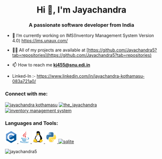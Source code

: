 <h1 align="center">Hi 👋, I'm Jayachandra</h1>
<h3 align="center">A passionate software developer from India</h3>

- 🔭 I’m currently working on IMS(Inventory Management System Version 4.0) https://ims.unaux.com/

- 👨‍💻 All of my projects are available at [https://github.com/Jayachandra5?tab=repositories](https://github.com/Jayachandra5?tab=repositories)

- 📫 How to reach me **kj455@snu.edi.in**
- Linked-In :- https://www.linkedin.com/in/jayachandra-kothamasu-083a721a0/

<h3 align="left">Connect with me:</h3>
<p align="left">
<a href="https://linkedin.com/in/jayachandra kothamasu" target="blank"><img align="center" src="https://raw.githubusercontent.com/rahuldkjain/github-profile-readme-generator/master/src/images/icons/Social/linked-in-alt.svg" alt="jayachandra kothamasu" height="30" width="40" /></a>
<a href="https://instagram.com/the_jayachandra" target="blank"><img align="center" src="https://raw.githubusercontent.com/rahuldkjain/github-profile-readme-generator/master/src/images/icons/Social/instagram.svg" alt="the_jayachandra" height="30" width="40" /></a>
<a href="https://youtube.com/@IMS2023" target="blank"><img align="center" src="https://raw.githubusercontent.com/rahuldkjain/github-profile-readme-generator/master/src/images/icons/Social/youtube.svg" alt="inventory management system" height="30" width="40" /></a>
</p>

<h3 align="left">Languages and Tools:</h3>
<p align="left"> <a href="https://www.cprogramming.com/" target="_blank" rel="noreferrer"> <img src="https://raw.githubusercontent.com/devicons/devicon/master/icons/c/c-original.svg" alt="c" width="40" height="40"/> </a> <a href="https://www.java.com" target="_blank" rel="noreferrer"> <img src="https://raw.githubusercontent.com/devicons/devicon/master/icons/java/java-original.svg" alt="java" width="40" height="40"/> </a> <a href="https://www.linux.org/" target="_blank" rel="noreferrer"> <img src="https://raw.githubusercontent.com/devicons/devicon/master/icons/linux/linux-original.svg" alt="linux" width="40" height="40"/> </a> <a href="https://www.python.org" target="_blank" rel="noreferrer"> <img src="https://raw.githubusercontent.com/devicons/devicon/master/icons/python/python-original.svg" alt="python" width="40" height="40"/> </a> <a href="https://www.sqlite.org/" target="_blank" rel="noreferrer"> <img src="https://www.vectorlogo.zone/logos/sqlite/sqlite-icon.svg" alt="sqlite" width="40" height="40"/> </a> </p>

<p><img align="center" src="https://github-readme-stats.vercel.app/api/top-langs?username=jayachandra5&show_icons=true&locale=en&layout=compact" alt="jayachandra5" /></p>
